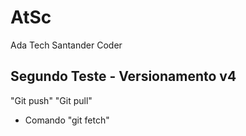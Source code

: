 # AtSc 
Ada Tech Santander Coder
## Segundo Teste - Versionamento v4
"Git push"
"Git pull"
* Comando "git fetch"
